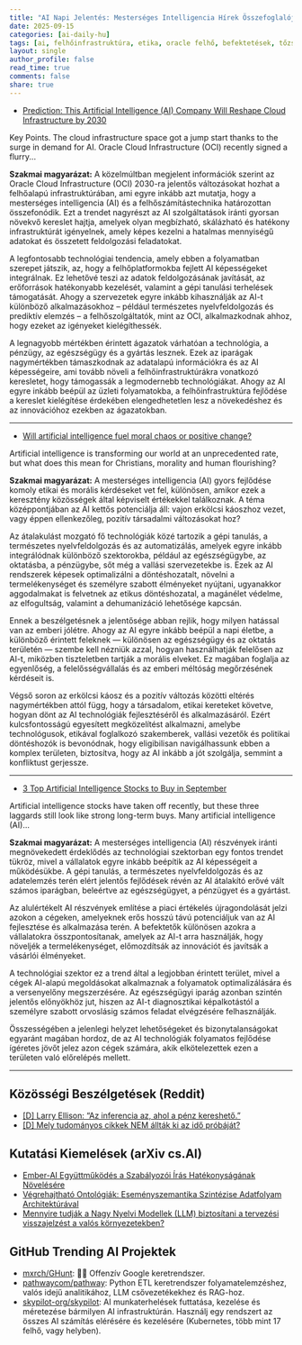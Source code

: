```yaml
---
title: "AI Napi Jelentés: Mesterséges Intelligencia Hírek Összefoglalója: Áttörő Felhőinfrastruktúra, Az AI Morális Következményei, és Ígéretes AI Részvények (2025-09-15)"
date: 2025-09-15
categories: [ai-daily-hu]
tags: [ai, felhőinfrastruktúra, etika, oracle felhő, befektetések, tőzsde, technológiai trendek]
layout: single
author_profile: false
read_time: true
comments: false
share: true
---
```

- [Prediction: This Artificial Intelligence (AI) Company Will Reshape Cloud Infrastructure by 2030](https://finance.yahoo.com/news/prediction-artificial-intelligence-ai-company-170100965.html)

Key Points. The cloud infrastructure space got a jump start thanks to the surge in demand for AI. Oracle Cloud Infrastructure (OCI) recently signed a flurry...

**Szakmai magyarázat:**
A közelmúltban megjelent információk szerint az Oracle Cloud Infrastructure (OCI) 2030-ra jelentős változásokat hozhat a felhőalapú infrastruktúrában, ami egyre inkább azt mutatja, hogy a mesterséges intelligencia (AI) és a felhőszámítástechnika határozottan összefonódik. Ezt a trendet nagyrészt az AI szolgáltatások iránti gyorsan növekvő kereslet hajtja, amelyek olyan megbízható, skálázható és hatékony infrastruktúrát igényelnek, amely képes kezelni a hatalmas mennyiségű adatokat és összetett feldolgozási feladatokat.

A legfontosabb technológiai tendencia, amely ebben a folyamatban szerepet játszik, az, hogy a felhőplatformokba fejlett AI képességeket integrálnak. Ez lehetővé teszi az adatok feldolgozásának javítását, az erőforrások hatékonyabb kezelését, valamint a gépi tanulási terhelések támogatását. Ahogy a szervezetek egyre inkább kihasználják az AI-t különböző alkalmazásokhoz – például természetes nyelvfeldolgozás és prediktív elemzés – a felhőszolgáltatók, mint az OCI, alkalmazkodnak ahhoz, hogy ezeket az igényeket kielégíthessék.

A legnagyobb mértékben érintett ágazatok várhatóan a technológia, a pénzügy, az egészségügy és a gyártás lesznek. Ezek az iparágak nagymértékben támaszkodnak az adatalapú információkra és az AI képességeire, ami tovább növeli a felhőinfrastruktúrákra vonatkozó keresletet, hogy támogassák a legmodernebb technológiákat. Ahogy az AI egyre inkább beépül az üzleti folyamatokba, a felhőinfrastruktúra fejlődése a kereslet kielégítése érdekében elengedhetetlen lesz a növekedéshez és az innovációhoz ezekben az ágazatokban.

---
- [Will artificial intelligence fuel moral chaos or positive change?](https://www.christianpost.com/news/will-artificial-intelligence-fuel-moral-chaos-or-positive-change.html)

Artificial intelligence is transforming our world at an unprecedented rate, but what does this mean for Christians, morality and human flourishing?

**Szakmai magyarázat:**
A mesterséges intelligencia (AI) gyors fejlődése komoly etikai és morális kérdéseket vet fel, különösen, amikor ezek a keresztény közösségek által képviselt értékekkel találkoznak. A téma középpontjában az AI kettős potenciálja áll: vajon erkölcsi káoszhoz vezet, vagy éppen ellenkezőleg, pozitív társadalmi változásokat hoz?

Az átalakulást mozgató fő technológiák közé tartozik a gépi tanulás, a természetes nyelvfeldolgozás és az automatizálás, amelyek egyre inkább integrálódnak különböző szektorokba, például az egészségügybe, az oktatásba, a pénzügybe, sőt még a vallási szervezetekbe is. Ezek az AI rendszerek képesek optimalizálni a döntéshozatalt, növelni a termelékenységet és személyre szabott élményeket nyújtani, ugyanakkor aggodalmakat is felvetnek az etikus döntéshozatal, a magánélet védelme, az elfogultság, valamint a dehumanizáció lehetősége kapcsán.

Ennek a beszélgetésnek a jelentősége abban rejlik, hogy milyen hatással van az emberi jólétre. Ahogy az AI egyre inkább beépül a napi életbe, a különböző érintett feleknek — különösen az egészségügy és az oktatás területén — szembe kell nézniük azzal, hogyan használhatják felelősen az AI-t, miközben tiszteletben tartják a morális elveket. Ez magában foglalja az egyenlőség, a felelősségvállalás és az emberi méltóság megőrzésének kérdéseit is.

Végső soron az erkölcsi káosz és a pozitív változás közötti eltérés nagymértékben attól függ, hogy a társadalom, etikai kereteket követve, hogyan dönt az AI technológiák fejlesztéséről és alkalmazásáról. Ezért kulcsfontosságú egyesített megközelítést alkalmazni, amelybe technológusok, etikával foglalkozó szakemberek, vallási vezetők és politikai döntéshozók is bevonódnak, hogy eligibilisan navigálhassunk ebben a komplex területen, biztosítva, hogy az AI inkább a jót szolgálja, semmint a konfliktust gerjessze.

---
- [3 Top Artificial Intelligence Stocks to Buy in September](https://www.fool.com/investing/2025/09/14/3-top-artificial-intelligence-stocks-to-buy-in-sep/)

Artificial intelligence stocks have taken off recently, but these three laggards still look like strong long-term buys. Many artificial intelligence (AI)...

**Szakmai magyarázat:**
A mesterséges intelligencia (AI) részvények iránti megnövekedett érdeklődés az technológiai szektorban egy fontos trendet tükröz, mivel a vállalatok egyre inkább beépítik az AI képességeit a működésükbe. A gépi tanulás, a természetes nyelvfeldolgozás és az adatelemzés terén elért jelentős fejlődések révén az AI átalakító erővé vált számos iparágban, beleértve az egészségügyet, a pénzügyet és a gyártást.

Az alulértékelt AI részvények említése a piaci értékelés újragondolását jelzi azokon a cégeken, amelyeknek erős hosszú távú potenciáljuk van az AI fejlesztése és alkalmazása terén. A befektetők különösen azokra a vállalatokra összpontosítanak, amelyek az AI-t arra használják, hogy növeljék a termelékenységet, előmozdítsák az innovációt és javítsák a vásárlói élményeket.

A technológiai szektor ez a trend által a legjobban érintett terület, mivel a cégek AI-alapú megoldásokat alkalmaznak a folyamatok optimalizálására és a versenyelőny megszerzésére. Az egészségügyi iparág azonban szintén jelentős előnyökhöz jut, hiszen az AI-t diagnosztikai képalkotástól a személyre szabott orvoslásig számos feladat elvégzésére felhasználják.

Összességében a jelenlegi helyzet lehetőségeket és bizonytalanságokat egyaránt magában hordoz, de az AI technológiák folyamatos fejlődése ígéretes jövőt jelez azon cégek számára, akik elkötelezettek ezen a területen való előrelépés mellett.

---
## Közösségi Beszélgetések (Reddit)
- [[D] Larry Ellison: “Az inferencia az, ahol a pénz kereshető.”](https://www.reddit.com/r/MachineLearning/comments/1nfav96/d_larry_ellison_inference_is_where_the_money_is/)
- [[D] Mely tudományos cikkek NEM állták ki az idő próbáját?](https://www.reddit.com/r/MachineLearning/comments/1ng6dsf/d_which_papers_havent_stood_the_test_of_time/)

## Kutatási Kiemelések (arXiv cs.AI)
- [Ember-AI Együttműködés a Szabályozói Írás Hatékonyságának Növelésére](https://arxiv.org/abs/2509.09738)
- [Végrehajtható Ontológiák: Eseményszemantika Szintézise Adatfolyam Architektúrával](https://arxiv.org/abs/2509.09775)
- [Mennyire tudják a Nagy Nyelvi Modellek (LLM) biztosítani a tervezési visszajelzést a valós környezetekben?](https://arxiv.org/abs/2509.09790)

## GitHub Trending AI Projektek
- [mxrch/GHunt](mxrch/GHunt): 🕵️‍♂️ Offenzív Google keretrendszer.
- [pathwaycom/pathway](pathwaycom/pathway): Python ETL keretrendszer folyamatelemzéshez, valós idejű analitikához, LLM csővezetékekhez és RAG-hoz.
- [skypilot-org/skypilot](skypilot-org/skypilot): AI munkaterhelések futtatása, kezelése és méretezése bármilyen AI infrastruktúrán. Használj egy rendszert az összes AI számítás elérésére és kezelésére (Kubernetes, több mint 17 felhő, vagy helyben).